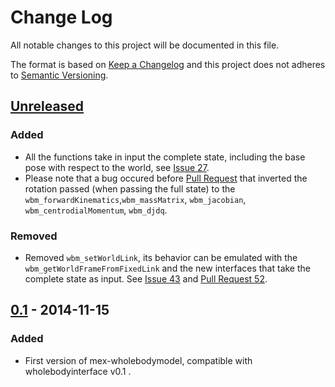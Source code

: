 # Change Log
All notable changes to this project will be documented in this file.

The format is based on [Keep a Changelog](http://keepachangelog.com/) 
and this project does not adheres to [Semantic Versioning](http://semver.org/).

## [Unreleased]
### Added
- All the functions take in input the complete state, including the base pose with respect to the world, 
  see [Issue 27](https://github.com/robotology/mex-wholebodymodel/issues/27).
- Please note that a bug occured before [Pull Request](https://github.com/robotology/mex-wholebodymodel/pull/57) that inverted
  the rotation passed (when passing the full state) to the `wbm_forwardKinematics`,`wbm_massMatrix`, `wbm_jacobian`, `wbm_centrodialMomentum`, `wbm_djdq`. 

### Removed
- Removed `wbm_setWorldLink`, its behavior can be emulated with the `wbm_getWorldFrameFromFixedLink` and the new interfaces that take the complete
  state as input. 
  See [Issue 43](https://github.com/robotology/mex-wholebodymodel/issues/43) and [Pull Request 52](https://github.com/robotology/mex-wholebodymodel/pull/52).

## [0.1] - 2014-11-15
### Added
- First version of mex-wholebodymodel, compatible with wholebodyinterface v0.1 . 

[Unreleased]: https://github.com/robotology/mex-wholebodymodel/compare/v0.1...HEAD
[0.1]: https://github.com/robotology/mex-wholebodymodel/compare/9fe87c...v0.1
